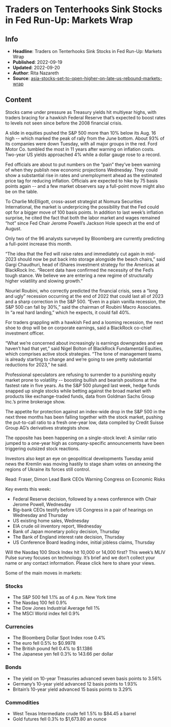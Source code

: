 # Traders on Tenterhooks Sink Stocks in Fed Run-Up: Markets Wrap

## Info

*   **Headline**: Traders on Tenterhooks Sink Stocks in Fed Run-Up: Markets Wrap
*   **Published**: 2022-09-19
*   **Updated**: 2022-09-20
*   **Author**: Rita Nazareth
*   **Source**: [asia-stocks-set-to-open-higher-on-late-us-rebound-markets-wrap](https://www.bloomberg.com/news/articles/2022-09-19/asia-stocks-set-to-open-higher-on-late-us-rebound-markets-wrap)
## Content




Stocks came under pressure as Treasury yields hit multiyear highs, with traders bracing for a hawkish Federal Reserve that’s expected to boost rates to levels not seen since before the 2008 financial crisis.

A slide in equities pushed the S&P 500 more than 10% below its Aug. 16 high -- which marked the peak of rally from the June bottom. About 93% of its companies were down Tuesday, with all major groups in the red. Ford Motor Co. tumbled the most in 11 years after warning on inflation costs. Two-year US yields approached 4% while a dollar gauge rose to a record.

Fed officials are about to put numbers on the “pain” they’ve been warning of when they publish new economic projections Wednesday. They could show a substantial rise in rates and unemployment ahead as the estimated price tag for reducing inflation. Officials are expected to hike by 75 basis points again -- and a few market observers say a full-point move might also be on the table.

To Charlie McElligott, cross-asset strategist at Nomura Securities International, the market is underpricing the possibility that the Fed could opt for a bigger move of 100 basis points. In addition to last week’s inflation surprise, he cited the fact that both the labor market and wages remained “hot” since Fed Chair Jerome Powell’s Jackson Hole speech at the end of August.

Only two of the 96 analysts surveyed by Bloomberg are currently predicting a full-point increase this month.

“The idea that the Fed will raise rates and immediately cut again in mid-2023 should now be put back into storage alongside the beach chairs,” said Gargi Chaudhuri, head of iShares investment strategy for the Americas at BlackRock Inc. “Recent data have confirmed the necessity of the Fed’s tough stance. We believe we are entering a new regime of structurally higher volatility and slowing growth.”

Nouriel Roubini, who correctly predicted the financial crisis, sees a “long and ugly” recession occurring at the end of 2022 that could last all of 2023 and a sharp correction in the S&P 500. “Even in a plain vanilla recession, the S&P 500 can fall by 30%,” said the chairman of Roubini Macro Associates. In “a real hard landing,” which he expects, it could fall 40%.

For traders grappling with a hawkish Fed and a looming recession, the next shoe to drop will be on corporate earnings, said a BlackRock co-chief investment officer.

“What we’re concerned about increasingly is earnings downgrades and we haven’t had that yet,” said Nigel Bolton of BlackRock Fundamental Equities, which comprises active stock strategies. “The tone of management teams is already starting to change and we’re going to see pretty substantial reductions for 2023,” he said.

Professional speculators are refusing to surrender to a punishing equity market prone to volatility -- boosting bullish and bearish positions at the fastest rate in five years. As the S&P 500 plunged last week, hedge funds snapped up single stocks while betting against the broad market with products like exchange-traded funds, data from Goldman Sachs Group Inc.’s prime brokerage show.

The appetite for protection against an index-wide drop in the S&P 500 in the next three months has been falling together with the stock market, pushing the put-to-call ratio to a fresh one-year low, data compiled by Credit Suisse Group AG’s derivatives strategists show.

The opposite has been happening on a single-stock level: A similar ratio jumped to a one-year high as company-specific announcements have been triggering outsized stock reactions.

Investors also kept an eye on geopolitical developments Tuesday amid news the Kremlin was moving hastily to stage sham votes on annexing the regions of Ukraine its forces still control.

Read: Fraser, Dimon Lead Bank CEOs Warning Congress on Economic Risks

Key events this week:

*   Federal Reserve decision, followed by a news conference with Chair Jerome Powell, Wednesday
*   Big-bank CEOs testify before US Congress in a pair of hearings on Wednesday and Thursday
*   US existing home sales, Wednesday
*   EIA crude oil inventory report, Wednesday
*   Bank of Japan monetary policy decision, Thursday
*   The Bank of England interest rate decision, Thursday
*   US Conference Board leading index, initial jobless claims, Thursday

Will the Nasdaq 100 Stock Index hit 10,000 or 14,000 first? This week’s MLIV Pulse survey focuses on technology. It’s brief and we don’t collect your name or any contact information. Please click here to share your views.

Some of the main moves in markets:

### Stocks

*   The S&P 500 fell 1.1% as of 4 p.m. New York time
*   The Nasdaq 100 fell 0.9%
*   The Dow Jones Industrial Average fell 1%
*   The MSCI World index fell 0.9%

### Currencies

*   The Bloomberg Dollar Spot Index rose 0.4%
*   The euro fell 0.5% to $0.9978
*   The British pound fell 0.4% to $1.1386
*   The Japanese yen fell 0.3% to 143.66 per dollar

### Bonds

*   The yield on 10-year Treasuries advanced seven basis points to 3.56%
*   Germany’s 10-year yield advanced 12 basis points to 1.93%
*   Britain’s 10-year yield advanced 15 basis points to 3.29%

### Commodities

*   West Texas Intermediate crude fell 1.5% to $84.45 a barrel
*   Gold futures fell 0.3% to $1,673.80 an ounce